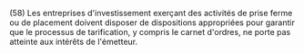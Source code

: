(58) Les entreprises d'investissement exerçant des activités de prise ferme ou de placement doivent disposer de dispositions appropriées pour garantir que le processus de tarification, y compris le carnet d'ordres, ne porte pas atteinte aux intérêts de l'émetteur.